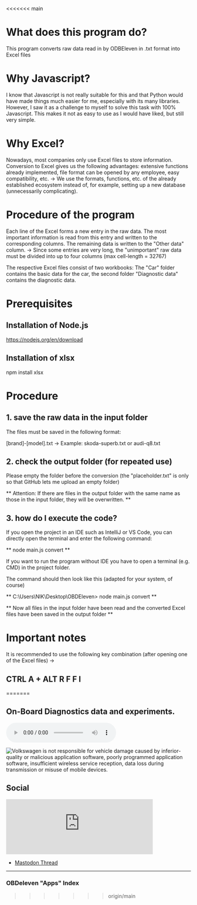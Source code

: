 <<<<<<< main
# What does this program do? #
This program converts raw data read in by ODBEleven in .txt format into Excel files

# Why Javascript? #
I know that Javascript is not really suitable for this and that Python would have made things much easier for me, especially with its many libraries.
However, I saw it as a challenge to myself to solve this task with 100% Javascript. This makes it not as easy to use as I would have liked, but still very simple.

# Why Excel? #
Nowadays, most companies only use Excel files to store information. 
Conversion to Excel gives us the following advantages: extensive functions already implemented, file format can be opened by any employee, easy compatibility, etc. -> We use the formats, functions, etc. of the already established ecosystem instead of, for example, setting up a new database (unnecessarily complicating).

# Procedure of the program #
Each line of the Excel forms a new entry in the raw data. The most important information is read from this entry and written to the corresponding columns. The remaining data is written to the "Other data" column.
-> Since some entries are very long, the "unimportant" raw data must be divided into up to four columns (max cell-length = 32767)

The respective Excel files consist of two workbooks: The "Car" folder contains the basic data for the car, the second folder "Diagnostic data" contains the diagnostic data.

# Prerequisites #
## Installation of Node.js ##
https://nodejs.org/en/download
## Installation of xlsx ##
npm install xlsx

# Procedure #

## 1. save the raw data in the input folder ##
  The files must be saved in the following format: 

[brand]-[model].txt 
-> Example: skoda-superb.txt or audi-q8.txt 

## 2. check the output folder (for repeated use) ##
  Please empty the folder before the conversion (the "placeholder.txt" is only so that GitHub lets me upload an empty folder)

** Attention: If there are files in the output folder with the same name as those in the input folder, they will be overwritten. **

## 3. how do I execute the code? ##

If you open the project in an IDE such as IntelliJ or VS Code, you can directly open the terminal and enter the following command:

** node main.js convert **

If you want to run the program without IDE you have to open a terminal (e.g. CMD) in the project folder. 

The command should then look like this (adapted for your system, of course) 

** C:\Users\NIK\Desktop\OBDEleven> node main.js convert **

 ** Now all files in the input folder have been read and the converted Excel files have been saved in the output folder **

# Important notes

It is recommended to use the following key combination (after opening one of the Excel files) -> 

 ## CTRL A + ALT R F F I ##
=======
## On-Board Diagnostics data and experiments.

<audio controls>
  <source src="https://api.dictionaryapi.dev/media/pronunciations/en/yobbo-au.mp3">
</audio>

![Volkswagen is not responsible for vehicle damage caused by inferior-quality or malicious application software, poorly programmed application software, insufficient wireless service reception, data loss during transmission or misuse of mobile devices.](https://cdn-images-1.medium.com/v2/1*69KUk0TkfcaQBl1uiV6ZmA.jpeg)

## Social

<iframe src="https://mastodon.social/@DavidBlue/111742443906236761/embed" class="mastodon-embed" style="max-width: 100%; border: 0" width="400" allowfullscreen="allowfullscreen"></iframe><script src="https://static-cdn.mastodon.social/embed.js" async="async"></script>

- [Mastodon Thread](https://mastodon.social/@DavidBlue/111742443906236761)

---

### OBDeleven "Apps" Index

>>>>>>> origin/main
